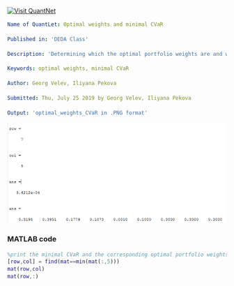 [<img src="https://github.com/QuantLet/Styleguide-and-FAQ/blob/master/pictures/banner.png" width="888" alt="Visit QuantNet">](http://quantlet.de/)

```yaml
Name of QuantLet: Optimal weights and minimal CVaR

Published in: 'DEDA Class'

Description: 'Determining which the optimal portfolio weights are and what CVaR they result into'

Keywords: optimal weights, minimal CVaR

Author: Georg Velev, Iliyana Pekova

Submitted: Thu, July 25 2019 by Georg Velev, Iliyana Pekova

Output: 'optimal_weights_CVaR in .PNG format'
```

![Picture1](optimal_weights_CVaR.PNG)


### MATLAB code
```matlab
%print the minimal CVaR and the corresponding optimal portfolio weights
[row,col] = find(mat==min(mat(:,5)))
mat(row,col)
mat(row,:)
```



